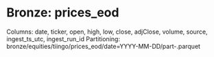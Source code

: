 # Bronze: prices_eod
Columns: date, ticker, open, high, low, close, adjClose, volume, source, ingest_ts_utc, ingest_run_id
Partitioning: bronze/equities/tiingo/prices_eod/date=YYYY-MM-DD/part-<TICKER>.parquet